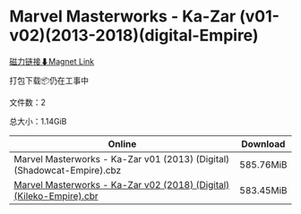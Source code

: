 # Marvel Masterworks - Ka-Zar (v01-v02)(2013-2018)(digital-Empire)

[磁力链接⬇Magnet Link](magnet:?xt=urn:btih:9fae994805277dcff22312ec17b46950cec0b95c&dn=Marvel%20Masterworks%20-%20Ka-Zar%20%28v01-v02%29%282013-2018%29%28digital-Empire%29)

打包下载📦仍在工事中

文件数：2

总大小：1.14GiB

Online | Download
--- | ---
Marvel Masterworks - Ka-Zar v01 (2013) (Digital) (Shadowcat-Empire).cbz | 585.76MiB
[Marvel Masterworks - Ka-Zar v02 (2018) (Digital) (Kileko-Empire).cbr](https://github.com/alicewish/markdown/blob/master/comic/Marvel-Masterworks-Ka-Zar-v02-2018-Digital-Kileko-Empire-cbr.md) | 583.45MiB